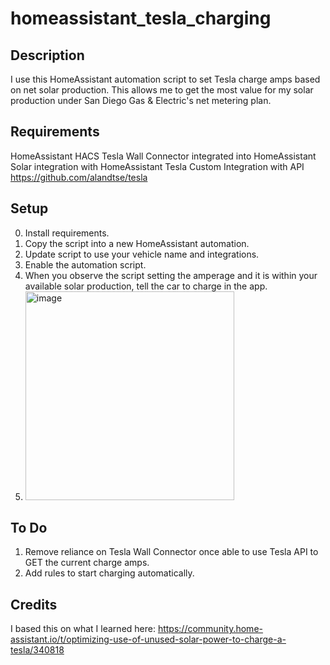 # homeassistant_tesla_charging

## Description
I use this HomeAssistant automation script to set Tesla charge amps based on net solar production. 
This allows me to get the most value for my solar production under San Diego Gas & Electric's net metering plan.

## Requirements
HomeAssistant
HACS
Tesla Wall Connector integrated into HomeAssistant
Solar integration with HomeAssistant
Tesla Custom Integration with API https://github.com/alandtse/tesla

## Setup
0. Install requirements.
1. Copy the script into a new HomeAssistant automation.
2. Update script to use your vehicle name and integrations.
3. Enable the automation script.
4. When you observe the script setting the amperage and it is within your available solar production, tell the car to charge in the app.
5. <img width="334" alt="image" src="https://user-images.githubusercontent.com/1264217/166574103-e8b72c11-9f63-46b8-a500-d001a5e13dbf.png">

## To Do
1. Remove reliance on Tesla Wall Connector once able to use Tesla API to GET the current charge amps.
2. Add rules to start charging automatically.

## Credits
I based this on what I learned here: https://community.home-assistant.io/t/optimizing-use-of-unused-solar-power-to-charge-a-tesla/340818
